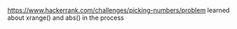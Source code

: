 https://www.hackerrank.com/challenges/picking-numbers/problem
learned about xrange() and abs() in the process
